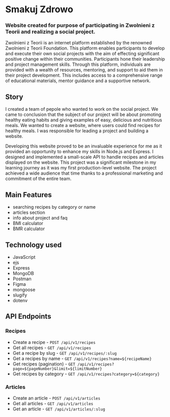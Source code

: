 # Smakuj Zdrowo
### Website created for purpose of participating in Zwolnieni z Teorii and realizing a social project.

Zwolnieni z Teorii is an internet platform established by the renowned Zwolnieni z Teorii Foundation. This platform enables participants to develop and execute their own social projects with the aim of effecting significant positive change within their communities.
Participants hone their leadership and project management skills. Through this platform, individuals are provided with a wealth of resources, mentoring, and support to aid them in their project development. This includes access to a comprehensive range of educational materials, mentor guidance and a supportive network.


## Story
I created a team of pepole who wanted to work on the social project. We came to conclusion that the subject of our project will be about promoting healthy eating habits and giving examples of easy, delicious and nutritious meals. We wanted to create a website, where users could find recipes for healthy meals. I was responsible for leading a project and building a website.

Developing this website proved to be an invaluable experience for me as it provided an opportunity to enhance my skills in Node.js and Express. I designed and implemented a small-scale API to handle recipes and articles displayed on the website. This project was a significant milestone in my learning journey as it was my first production-level website. The project achieved a wide audience that time thanks to a professional marketing and commitment of the entire team. 


## Main Features
* searching recipes by category or name
* articles section 
* info about project and faq
* BMI calculator
* BMR calculator


## Technology used
- JavaScript
- ejs
- Express
- MongoDB
- Postman
- Figma
- mongoose
- slugify
- dotenv

## API Endpoints

### Recipes 
- Create a recipe - `POST /api/v1/recipes`
- Get all recipes - `GET /api/v1/recipes`
- Get a recipe by slug - `GET /api/v1/recipes/:slug`
- Get a recipes by name - `GET /api/v1/recipes?name=${recipeName}`
- Get recipes (pagination) - `GET /api/v1/recipes?page=${pageNumber}&limit=${limitNumber}`
- Get recipes by category - `GET /api/v1/recipes?category=${category}`

### Articles
- Create an article - `POST /api/v1/articles`
- Get all articles - `GET /api/v1/articles`
- Get an article - `GET /api/v1/articles/:slug`

